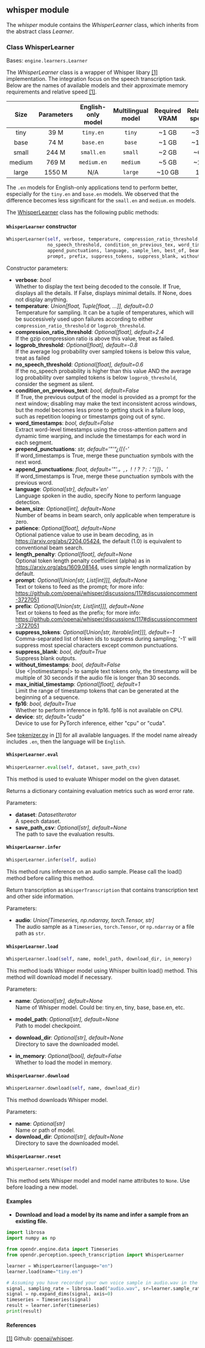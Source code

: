 ## whisper module

The *whisper* module contains the *WhisperLearner* class, which inherits from the abstract class *Learner*.

### Class WhisperLearner

Bases: `engine.learners.Learner`

The *WhisperLearner* class is a wrapper of Whisper libary [[1]](#openai/whisper-github) implementation. The integration focus on the speech transcription task. Below are the names of available models and their approximate memory requirements and relative speed [[1]](openai/whisper-github).

|  Size  | Parameters | English-only model | Multilingual model | Required VRAM | Relative speed |
|:------:|:----------:|:------------------:|:------------------:|:-------------:|:--------------:|
|  tiny  |    39 M    |     `tiny.en`      |       `tiny`       |     ~1 GB     |      ~32x      |
|  base  |    74 M    |     `base.en`      |       `base`       |     ~1 GB     |      ~16x      |
| small  |   244 M    |     `small.en`     |      `small`       |     ~2 GB     |      ~6x       |
| medium |   769 M    |    `medium.en`     |      `medium`      |     ~5 GB     |      ~2x       |
| large  |   1550 M   |        N/A         |      `large`       |    ~10 GB     |       1x       |

The `.en` models for English-only applications tend to perform better, especially for the `tiny.en` and `base.en` models. We observed that the difference becomes less significant for the `small.en` and `medium.en` models.



The [WhisperLearner](/src/opendr/perception/speech_transcription/whisper/whisper_learner.py) class has the following public methods:

#### `WhisperLearner` constructor

```python
WhisperLearner(self, verbose, temperature, compression_ratio_threshold, logprob_threshold, 
               no_speech_threshold, condition_on_previous_tex, word_timestamps, prepend_punctuations,
               append_punctuations, language, sample_len, best_of, beam_size, patience, length_penalty,
               prompt, prefix, suppress_tokens, suppress_blank, without_timestamps, max_initial_timestamp, fp16, device)
```

Constructor parameters:

- **verbose**: *bool*\
  Whether to display the text being decoded to the console. If True, displays all the details.
  If False, displays minimal details. If None, does not display anything.
- **temperature**: *Union[float, Tuple[float, ...]], default=0.0*\
  Temperature for sampling. It can be a tuple of temperatures, which will be successively used
  upon failures according to either `compression_ratio_threshold` or `logprob_threshold`.
- **compression_ratio_threshold**: *Optional[float], default=2.4*\
  If the gzip compression ratio is above this value, treat as failed.
- **logprob_threshold**: *Optional[float], default=-0.8*\
  If the average log probability over sampled tokens is below this value, treat as failed
- **no_speech_threshold**: *Optional[float], default=0.6*\
  If the no_speech probability is higher than this value AND the average log probability over sampled tokens is below `logprob_threshold`, consider the segment as silent.
- **condition_on_previous_text**: *bool, default=False*\
  If True, the previous output of the model is provided as a prompt for the next window;
  disabling may make the text inconsistent across windows, but the model becomes less prone to
  getting stuck in a failure loop, such as repetition looping or timestamps going out of sync.
- **word_timestamps**: *bool, default=False*\
  Extract word-level timestamps using the cross-attention pattern and dynamic time warping,
  and include the timestamps for each word in each segment.
- **prepend_punctuations**: *str, default='\"'“¿([{-'*\
  If word_timestamps is True, merge these punctuation symbols with the next word.
- **append_punctuations**: *float, default='\"'.。,，!！?？:：”)]}、'*\
  If word_timestamps is True, merge these punctuation symbols with the previous word.
- **language**: *Optional[str], default='en'*\
  Language spoken in the audio, specify None to perform language detection.
- **beam_size**: *Optional[int], default=None*\
  Number of beams in beam search, only applicable when temperature is zero.
- **patience**: *Optional[float], default=None*\
  Optional patience value to use in beam decoding, as in https://arxiv.org/abs/2204.05424, the default (1.0) is equivalent to conventional beam search.
- **length_penalty**: *Optional[float], default=None*\
  Optional token length penalty coefficient (alpha) as in https://arxiv.org/abs/1609.08144, uses simple length normalization by default.
- **prompt**: *Optional[Union[str, List[int]]], default=None*\
  Text or tokens to feed as the prompt; for more info: https://github.com/openai/whisper/discussions/117#discussioncomment-3727051
- **prefix**: *Optional[Union[str, List[int]]], default=None*\
  Text or tokens to feed as the prefix; for more info: https://github.com/openai/whisper/discussions/117#discussioncomment-3727051
- **suppress_tokens**: *Optional[Union[str, Iterable[int]]], default=-1*\
  Comma-separated list of token ids to suppress during sampling; '-1' will suppress most special characters except common punctuations.
- **suppress_blank**: *bool, default=True*\
  Suppress blank outputs.
- **without_timestamps**: *bool, default=False*\
  Use <|notimestamps|> to sample text tokens only, the timestamp will be multiple of 30 seconds if the audio file is longer than 30 seconds.
- **max_initial_timestamp**: *Optional[float], default=1*\
  Limit the range of timestamp tokens that can be generated at the beginning of a sequence.
- **fp16**: *bool, default=True*\
  Whether to perform inference in fp16. fp16 is not available on CPU.
- **device**: *str, default="cuda"*\
  Device to use for PyTorch inference, either "cpu" or "cuda".

See [tokenizer.py](https://github.com/openai/whisper/blob/main/whisper/tokenizer.py) in [[1]](#openai/whisper-github) for all available languages. If the model name already includes `.en`, then the language will be `English`.


#### `WhisperLearner.eval`

```python
WhisperLearner.eval(self, dataset, save_path_csv)
```

This method is used to evaluate Whisper model on the given dataset.

Returns a dictionary containing evaluation metrics such as word error rate.

Parameters:

- **dataset**: *DatasetIterator*\
  A speech dataset.
- **save_path_csv**: *Optional[str], default=None*\
  The path to save the evaluation results.

#### `WhisperLearner.infer`

```python
WhisperLearner.infer(self, audio)
```

This method runs inference on an audio sample. Please call the load() method before calling this method.

Return transcription as `WhisperTranscription` that contains transcription text
and other side information.

Parameters:
- **audio**: *Union[Timeseries, np.ndarray, torch.Tensor, str]*\
  The audio sample as a `Timeseries`, `torch.Tensor`, or `np.ndarray` or a file path as `str`.


#### `WhisperLearner.load`

```python
WhisperLearner.load(self, name, model_path, download_dir, in_memory)
```

This method loads Whisper model using Whisper builtin load() method. This method
will download model if necessary.


Parameters:

- **name**: *Optional[str], default=None*\
  Name of Whisper model. Could be: tiny.en, tiny, base, base.en, etc.

- **model_path**: *Optional[str], default=None*\
  Path to model checkpoint.

- **download_dir**: *Optional[str], default=None*\
  Directory to save the downloaded model.

- **in_memory**: *Optional[bool], default=False*\
  Whether to load the model in memory.

#### `WhisperLearner.download`

```python
WhisperLearner.download(self, name, download_dir)
```

This method downloads Whisper model.

Parameters:
- **name**: *Optional[str]*\
  Name or path of model.
- **download_dir**: *Optional[str], default=None*\
  Directory to save the downloaded model.

#### `WhisperLearner.reset`
```python
WhisperLearner.reset(self)
```

This method sets Whisper model and model name attributes to `None`. Use before loading a new model.

#### Examples

* **Download and load a model by its name and infer a sample from an existing file.**
```python
import librosa
import numpy as np

from opendr.engine.data import Timeseries
from opendr.perception.speech_transcription import WhisperLearner

learner = WhisperLearner(language="en")
learner.load(name="tiny.en")

# Assuming you have recorded your own voice sample in audio.wav in the current directory
signal, sampling_rate = librosa.load("audio.wav", sr=learner.sample_rate)
signal = np.expand_dims(signal, axis=0)
timeseries = Timeseries(signal)
result = learner.infer(timeseries)
print(result)
```

#### References

<a name="openai/whisper-github" href="https://github.com/openai/whisper">[1]</a>
Github: [openai/whisper](https://github.com/openai/whisper).
